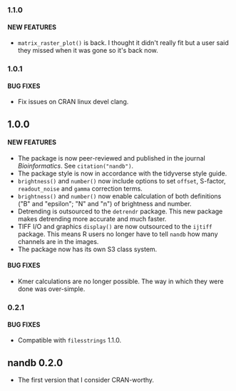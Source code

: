 ### 1.1.0

#### NEW FEATURES
* `matrix_raster_plot()` is back. I thought it didn't really fit but a user said they missed when it was gone so it's back now.


### 1.0.1

#### BUG FIXES
* Fix issues on CRAN linux devel clang.


## 1.0.0

#### NEW FEATURES
* The package is now peer-reviewed and published in the journal *Bioinformatics*. See `citation("nandb")`.
* The package style is now in accordance with the tidyverse style guide.
* `brightness()` and `number()` now include options to set `offset`, S-factor, `readout_noise` and `gamma` correction terms.
* `brightness()` and `number()` now enable calculation of both definitions ("B" and "epsilon"; "N" and "n") of brightness and number.
* Detrending is outsourced to the `detrendr` package. This new package makes detrending more accurate and much faster.
* TIFF I/O and graphics `display()` are now outsourced to the `ijtiff` package. This means R users no longer have to tell `nandb` how many channels are in the images.
* The package now has its own S3 class system.


#### BUG FIXES 
* Kmer calculations are no longer possible. The way in which they were done was over-simple.


### 0.2.1

#### BUG FIXES
* Compatible with `filesstrings` 1.1.0.


## nandb 0.2.0

* The first version that I consider CRAN-worthy.



